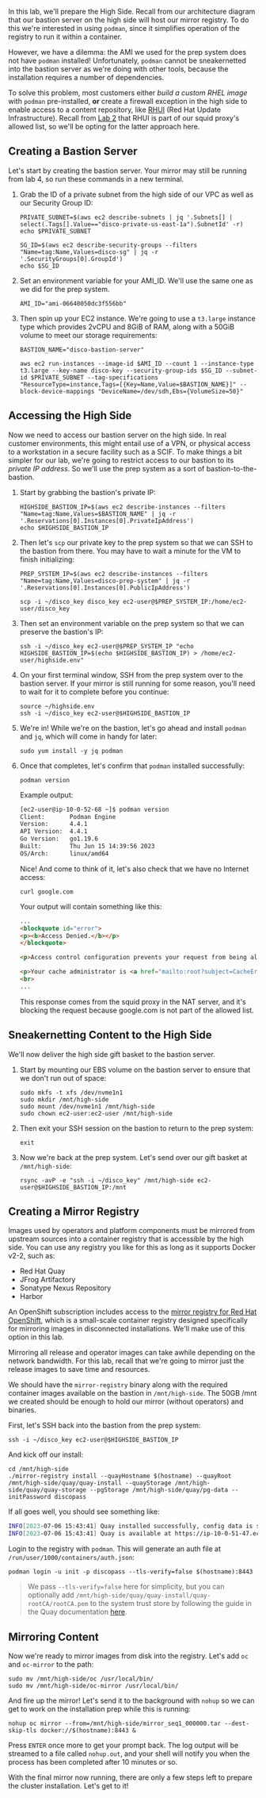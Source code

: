 In this lab, we'll prepare the High Side. Recall from our architecture diagram that our bastion server on the high side will host our mirror registry. To do this we're interested in using `podman`, since it simplifies operation of the registry to run it within a container. 

However, we have a dilemma: the AMI we used for the prep system does not have `podman` installed! Unfortunately, `podman` cannot be sneakernetted into the bastion server as we're doing with other tools, because the installation requires a number of dependencies.

To solve this problem, most customers either *build a custom RHEL image* with `podman` pre-installed, **or** create a firewall exception in the high side to enable access to a content repository, like [RHUI](https://access.redhat.com/articles/4720861) (Red Hat Update Infrastructure). Recall from [Lab 2](lab02.md) that RHUI is part of our squid proxy's allowed list, so we'll be opting for the latter approach here.

## Creating a Bastion Server
Let's start by creating the bastion server. Your mirror may still be running from lab 4, so run these commands in a new terminal.

1. Grab the ID of a private subnet from the high side of our VPC as well as our Security Group ID:
   ```execute-2
   PRIVATE_SUBNET=$(aws ec2 describe-subnets | jq '.Subnets[] | select(.Tags[].Value=="disco-private-us-east-1a").SubnetId' -r)
   echo $PRIVATE_SUBNET

   SG_ID=$(aws ec2 describe-security-groups --filters "Name=tag:Name,Values=disco-sg" | jq -r '.SecurityGroups[0].GroupId')
   echo $SG_ID
   ```
2. Set an environment variable for your AMI_ID. We'll use the same one as we did for the prep system.
   ```execute-2
   AMI_ID="ami-06640050dc3f556bb"
   ```
3. Then spin up your EC2 instance. We're going to use a `t3.large` instance type which provides 2vCPU and 8GiB of RAM, along with a 50GiB volume to meet our storage requirements:
   ```execute-2
   BASTION_NAME="disco-bastion-server"
   
   aws ec2 run-instances --image-id $AMI_ID --count 1 --instance-type t3.large --key-name disco-key --security-group-ids $SG_ID --subnet-id $PRIVATE_SUBNET --tag-specifications "ResourceType=instance,Tags=[{Key=Name,Value=$BASTION_NAME}]" --block-device-mappings "DeviceName=/dev/sdh,Ebs={VolumeSize=50}"
   ```

## Accessing the High Side
Now we need to access our bastion server on the high side. In real customer environments, this might entail use of a VPN, or physical access to a workstation in a secure facility such as a SCIF. To make things a bit simpler for our lab, we're going to restrict access to our bastion to its *private IP address*. So we'll use the prep system as a sort of bastion-to-the-bastion.

1. Start by grabbing the bastion's private IP:
   ```execute-2
   HIGHSIDE_BASTION_IP=$(aws ec2 describe-instances --filters "Name=tag:Name,Values=$BASTION_NAME" | jq -r '.Reservations[0].Instances[0].PrivateIpAddress')
   echo $HIGHSIDE_BASTION_IP
   ```
2. Then let's `scp` our private key to the prep system so that we can SSH to the bastion from there. You may have to wait a minute for the VM to finish initializing:
   ```execute-2
   PREP_SYSTEM_IP=$(aws ec2 describe-instances --filters "Name=tag:Name,Values=disco-prep-system" | jq -r '.Reservations[0].Instances[0].PublicIpAddress')

   scp -i ~/disco_key disco_key ec2-user@$PREP_SYSTEM_IP:/home/ec2-user/disco_key
   ```
3. Then set an environment variable on the prep system so that we can preserve the bastion's IP:
   ```execute-2
   ssh -i ~/disco_key ec2-user@$PREP_SYSTEM_IP "echo HIGHSIDE_BASTION_IP=$(echo $HIGHSIDE_BASTION_IP) > /home/ec2-user/highside.env"
   ```
4. On your first terminal window, SSH from the prep system over to the bastion server. If your mirror is still running for some reason, you'll need to wait for it to complete before you continue:
   ```execute
   source ~/highside.env
   ssh -i ~/disco_key ec2-user@$HIGHSIDE_BASTION_IP
   ```
5. We're in! While we're on the bastion, let's go ahead and install `podman` and `jq`, which will come in handy for later:
   ```execute
   sudo yum install -y jq podman
   ```
   
6. Once that completes, let's confirm that `podman` installed successfully:
   ```execute
   podman version
   ```
   Example output:
   ```bash
   [ec2-user@ip-10-0-52-68 ~]$ podman version
   Client:       Podman Engine
   Version:      4.4.1
   API Version:  4.4.1
   Go Version:   go1.19.6
   Built:        Thu Jun 15 14:39:56 2023
   OS/Arch:      linux/amd64
   ```

   Nice! And come to think of it, let's also check that we have no Internet access:
   ```execute
   curl google.com
   ```

   Your output will contain something like this:
   ```html
   ...
   <blockquote id="error">
   <p><b>Access Denied.</b></p>
   </blockquote>

   <p>Access control configuration prevents your request from being allowed at this time. Please contact your service provider if you feel this is incorrect.</p>

   <p>Your cache administrator is <a href="mailto:root?subject=CacheErrorInfo%20-%20ERR_ACCESS_DENIED&amp;body=CacheHost%3A%20squid%0D%0AErrPage%3A%20ERR_ACCESS_DENIED%0D%0AErr%3A%20%5Bnone%5D%0D%0ATimeStamp%3A%20Thu,%2006%20Jul%202023%2013%3A45%3A11%20GMT%0D%0A%0D%0AClientIP%3A%2010.0.52.68%0D%0A%0D%0AHTTP%20Request%3A%0D%0AGET%20%2F%20HTTP%2F1.1%0AUser-Agent%3A%20curl%2F7.61.1%0D%0AAccept%3A%20*%2F*%0D%0AHost%3A%20google.com%0D%0A%0D%0A%0D%0A">root</a>.</p>
   <br>
   ...
   ```
   This response comes from the squid proxy in the NAT server, and it's blocking the request because google.com is not part of the allowed list.

## Sneakernetting Content to the High Side
We'll now deliver the high side gift basket to the bastion server.

1. Start by mounting our EBS volume on the bastion server to ensure that we don't run out of space:
   ```execute
   sudo mkfs -t xfs /dev/nvme1n1
   sudo mkdir /mnt/high-side
   sudo mount /dev/nvme1n1 /mnt/high-side
   sudo chown ec2-user:ec2-user /mnt/high-side
   ```
2. Then exit your SSH session on the bastion to return to the prep system:
   ```execute
   exit
   ```
3. Now we're back at the prep system. Let's send over our gift basket at `/mnt/high-side`:
   ```execute
   rsync -avP -e "ssh -i ~/disco_key" /mnt/high-side ec2-user@$HIGHSIDE_BASTION_IP:/mnt
   ```

## Creating a Mirror Registry
Images used by operators and platform components must be mirrored from upstream sources into a container registry that is accessible by the high side. You can use any registry you like for this as long as it supports Docker v2-2, such as:
* Red Hat Quay
* JFrog Artifactory
* Sonatype Nexus Repository
* Harbor

An OpenShift subscription includes access to the [mirror registry for Red Hat OpenShift](https://docs.openshift.com/container-platform/4.13/installing/disconnected_install/installing-mirroring-creating-registry.html#installing-mirroring-creating-registry), which is a small-scale container registry designed specifically for mirroring images in disconnected installations. We'll make use of this option in this lab.

Mirroring all release and operator images can take awhile depending on the network bandwidth. For this lab, recall that we're going to mirror just the release images to save time and resources.

We should have the `mirror-registry` binary along with the required container images available on the bastion in `/mnt/high-side`. The 50GB /mnt we created should be enough to hold our mirror (without operators) and binaries. 

First, let's SSH back into the bastion from the prep system:
```execute
ssh -i ~/disco_key ec2-user@$HIGHSIDE_BASTION_IP
```
And kick off our install:
```execute
cd /mnt/high-side
./mirror-registry install --quayHostname $(hostname) --quayRoot /mnt/high-side/quay/quay-install --quayStorage /mnt/high-side/quay/quay-storage --pgStorage /mnt/high-side/quay/pg-data --initPassword discopass
```

If all goes well, you should see something like:
```bash
INFO[2023-07-06 15:43:41] Quay installed successfully, config data is stored in /mnt/quay/quay-install 
INFO[2023-07-06 15:43:41] Quay is available at https://ip-10-0-51-47.ec2.internal:8443 with credentials (init, discopass) 
```

Login to the registry with `podman`. This will generate an auth file at `/run/user/1000/containers/auth.json`:
```execute
podman login -u init -p discopass --tls-verify=false $(hostname):8443
```
> We pass `--tls-verify=false` here for simplicity, but you can optionally add `/mnt/high-side/quay/quay-install/quay-rootCA/rootCA.pem` to the system trust store by following the guide in the Quay documentation [here](https://access.redhat.com/documentation/en-us/red_hat_quay/3/html/manage_red_hat_quay/using-ssl-to-protect-quay?extIdCarryOver=true&sc_cid=701f2000001OH74AAG#configuring_the_system_to_trust_the_certificate_authority).

## Mirroring Content
Now we're ready to mirror images from disk into the registry. Let's add `oc` and `oc-mirror` to the path:
```execute
sudo mv /mnt/high-side/oc /usr/local/bin/
sudo mv /mnt/high-side/oc-mirror /usr/local/bin/
```

And fire up the mirror! Let's send it to the background with `nohup` so we can get to work on the installation prep while this is running:
```execute
nohup oc mirror --from=/mnt/high-side/mirror_seq1_000000.tar --dest-skip-tls docker://$(hostname):8443 &
```
Press `ENTER` once more to get your prompt back. The log output will be streamed to a file called `nohup.out`, and your shell will notify you when the process has been completed after 10 minutes or so.

With the final mirror now running, there are only a few steps left to prepare the cluster installation. Let's get to it!
